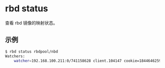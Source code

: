 # rbd status

查看 rbd 镜像的映射状态。

## 示例

```sh
$ rbd status rbdpool/nbd
Watchers:
    watcher=192.168.100.211:0/741158628 client.104147 cookie=18446462598732840961
```
